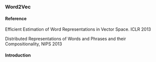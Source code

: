 ### Word2Vec

#### Reference

Efficient Estimation of Word Representations in Vector Space. ICLR 2013

Distributed Representations of Words and Phrases and their Compositionality, NIPS 2013

#### Introduction

